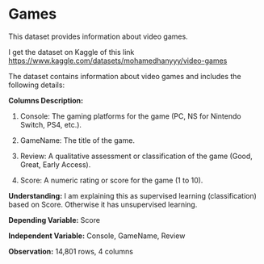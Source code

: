 # Games
This dataset provides information about video games.

I get the dataset on Kaggle of this link https://www.kaggle.com/datasets/mohamedhanyyy/video-games

The dataset contains information about video games and includes the following details:

**Columns Description:**
1. Console: The gaming platforms for the game (PC, NS for Nintendo Switch, PS4, etc.).

2. GameName: The title of the game.

3. Review: A qualitative assessment or classification of the game (Good, Great, Early Access).

4. Score: A numeric rating or score for the game (1 to 10).

**Understanding:** I am explaining this as supervised learning (classification) based on Score. Otherwise it has unsupervised learning.

**Depending Variable:** Score

**Independent Variable:** Console, GameName, Review

**Observation:** 14,801 rows, 4 columns
